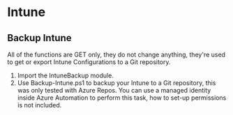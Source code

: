 # Intune

## Backup Intune

All of the functions are GET only, they do not change anything, they're used to get or export Intune Configurations to a Git repository.

1. Import the IntuneBackup module.
2. Use Backup-Intune.ps1 to backup your Intune to a Git repository, this was only tested with Azure Repos. You can use a managed identity inside Azure Automation to perform this task, how to set-up permissions is not included.
